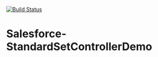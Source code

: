 [![Build Status](https://travis-ci.org/Kealthals/Salesforce-StandardSetControllerDemo.svg?branch=master)](https://travis-ci.org/Kealthals/Salesforce-StandardSetControllerDemo)
# Salesforce-StandardSetControllerDemo